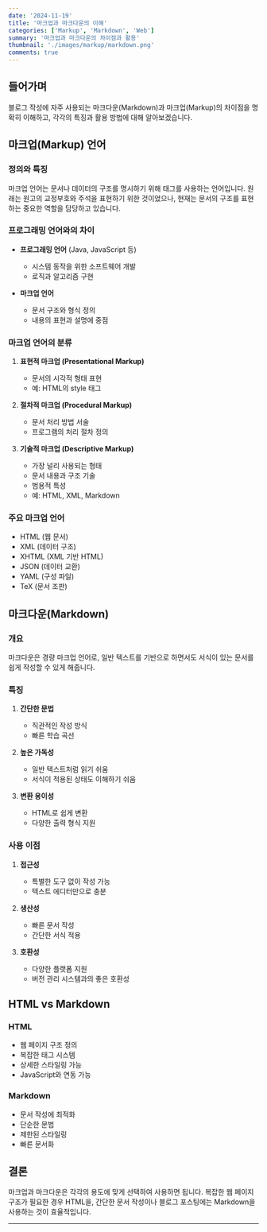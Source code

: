 ```yaml
---
date: '2024-11-19'
title: '마크업과 마크다운의 이해'
categories: ['Markup', 'Markdown', 'Web']
summary: '마크업과 마크다운의 차이점과 활용'
thumbnail: './images/markup/markdown.png'
comments: true
---
```


## 들어가며

블로그 작성에 자주 사용되는 마크다운(Markdown)과 마크업(Markup)의 차이점을 명확히 이해하고, 각각의 특징과 활용 방법에 대해 알아보겠습니다.

## 마크업(Markup) 언어

### 정의와 특징

마크업 언어는 문서나 데이터의 구조를 명시하기 위해 태그를 사용하는 언어입니다. 원래는 원고의 교정부호와 주석을 표현하기 위한 것이었으나, 현재는 문서의 구조를 표현하는 중요한 역할을 담당하고 있습니다.

### 프로그래밍 언어와의 차이

- **프로그래밍 언어** (Java, JavaScript 등)
  - 시스템 동작을 위한 소프트웨어 개발
  - 로직과 알고리즘 구현

- **마크업 언어**
  - 문서 구조와 형식 정의
  - 내용의 표현과 설명에 중점

### 마크업 언어의 분류

1. **표현적 마크업 (Presentational Markup)**
   - 문서의 시각적 형태 표현
   - 예: HTML의 style 태그

2. **절차적 마크업 (Procedural Markup)**
   - 문서 처리 방법 서술
   - 프로그램의 처리 절차 정의

3. **기술적 마크업 (Descriptive Markup)**
   - 가장 널리 사용되는 형태
   - 문서 내용과 구조 기술
   - 범용적 특성
   - 예: HTML, XML, Markdown

### 주요 마크업 언어

- HTML (웹 문서)
- XML (데이터 구조)
- XHTML (XML 기반 HTML)
- JSON (데이터 교환)
- YAML (구성 파일)
- TeX (문서 조판)

## 마크다운(Markdown)

### 개요

마크다운은 경량 마크업 언어로, 일반 텍스트를 기반으로 하면서도 서식이 있는 문서를 쉽게 작성할 수 있게 해줍니다.

### 특징

1. **간단한 문법**
   - 직관적인 작성 방식
   - 빠른 학습 곡선

2. **높은 가독성**
   - 일반 텍스트처럼 읽기 쉬움
   - 서식이 적용된 상태도 이해하기 쉬움

3. **변환 용이성**
   - HTML로 쉽게 변환
   - 다양한 출력 형식 지원

### 사용 이점

1. **접근성**
   - 특별한 도구 없이 작성 가능
   - 텍스트 에디터만으로 충분

2. **생산성**
   - 빠른 문서 작성
   - 간단한 서식 적용

3. **호환성**
   - 다양한 플랫폼 지원
   - 버전 관리 시스템과의 좋은 호환성

## HTML vs Markdown

### HTML
- 웹 페이지 구조 정의
- 복잡한 태그 시스템
- 상세한 스타일링 가능
- JavaScript와 연동 가능

### Markdown
- 문서 작성에 최적화
- 단순한 문법
- 제한된 스타일링
- 빠른 문서화

## 결론

마크업과 마크다운은 각각의 용도에 맞게 선택하여 사용하면 됩니다. 복잡한 웹 페이지 구조가 필요한 경우 HTML을, 간단한 문서 작성이나 블로그 포스팅에는 Markdown을 사용하는 것이 효율적입니다.

---
